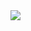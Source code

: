
  <img src="https://github.com/0kolya0/GC_FuncList/blob/main/gif/Auto%20Talk%2BFast%20Dialog%2BSkip%20Cutscenes.gif"/>
